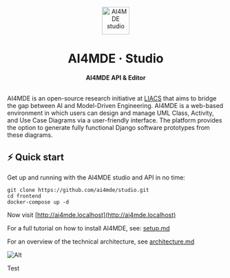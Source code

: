<p align="center">
    <img
        src="https://avatars.githubusercontent.com/u/155311177"
        alt="AI4MDE studio"
        width="64"
    />
</p>

<h1 align="center">
  AI4MDE &middot; <b>Studio</b>
</h1>

<div align="center">
  <strong>AI4MDE API & Editor</strong>
</div>

<br/>

AI4MDE is an open-source research initiative at [LIACS](https://liacs.leidenuniv.nl/) that aims to bridge the gap between AI and Model-Driven Engineering. AI4MDE is a web-based environment in which users can design and manage UML Class, Activity, and Use Case Diagrams via a user-friendly interface. The platform provides the option to generate fully functional Django software prototypes from these diagrams.  

## ⚡️ Quick start
Get up and running with the AI4MDE studio and API in no time:

```
git clone https://github.com/ai4mde/studio.git
cd frontend
docker-compose up -d
```

Now visit [http://ai4mde.localhost](http://ai4mde.localhost)


For a full tutorial on how to install AI4MDE, see: [setup.md](./docs/setup.md)

For an overview of the technical architecture, see [architecture.md](./docs/architecture.md)
<br/>

![Alt](https://repobeats.axiom.co/api/embed/80709bf7ea933c8ce8605ee6e8136a5f9420dcd6.svg "Repobeats analytics image")

Test